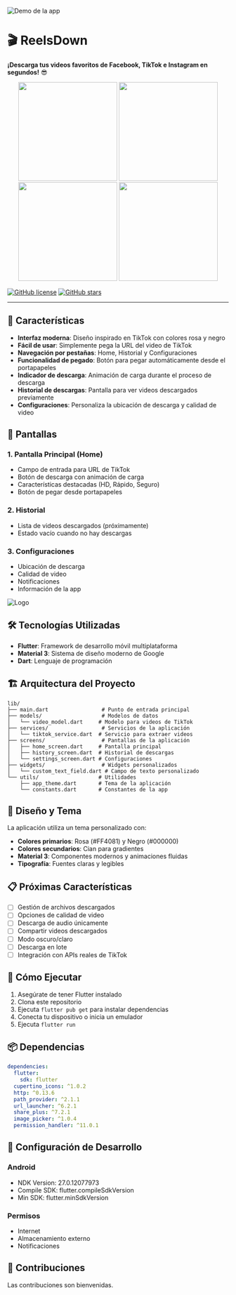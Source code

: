 ![Demo de la app](diseño/background.gif)


# 🎬 ReelsDown

**¡Descarga tus videos favoritos de Facebook, TikTok e Instagram en segundos!** 😎

<p align="center">
  <img src="./diseño/1.png" width="225" />
  <img src="./diseño/2.png" width="225" />
  <img src="./diseño/3.png" width="225" />
  <img src="./diseño/7.png" width="225" />
</p>

[![GitHub license](https://img.shields.io/badge/license-MIT-green)](LICENSE)
[![GitHub stars](https://img.shields.io/github/stars/tu_usuario/VidGrab?style=social)](https://github.com/tu_usuario/VidGrab/stargazers)

---

## 🚀 Características

- **Interfaz moderna**: Diseño inspirado en TikTok con colores rosa y negro
- **Fácil de usar**: Simplemente pega la URL del video de TikTok
- **Navegación por pestañas**: Home, Historial y Configuraciones
- **Funcionalidad de pegado**: Botón para pegar automáticamente desde el portapapeles
- **Indicador de descarga**: Animación de carga durante el proceso de descarga
- **Historial de descargas**: Pantalla para ver videos descargados previamente
- **Configuraciones**: Personaliza la ubicación de descarga y calidad de video

## 📱 Pantallas

### 1. Pantalla Principal (Home)
- Campo de entrada para URL de TikTok
- Botón de descarga con animación de carga
- Características destacadas (HD, Rápido, Seguro)
- Botón de pegar desde portapapeles

### 2. Historial
- Lista de videos descargados (próximamente)
- Estado vacío cuando no hay descargas

### 3. Configuraciones
- Ubicación de descarga
- Calidad de video
- Notificaciones
- Información de la app

![Logo](./assets/logo.png)



## 🛠️ Tecnologías Utilizadas

- **Flutter**: Framework de desarrollo móvil multiplataforma
- **Material 3**: Sistema de diseño moderno de Google
- **Dart**: Lenguaje de programación

## 🏗️ Arquitectura del Proyecto

```
lib/
├── main.dart                 # Punto de entrada principal
├── models/                   # Modelos de datos
│   └── video_model.dart     # Modelo para videos de TikTok
├── services/                 # Servicios de la aplicación
│   └── tiktok_service.dart  # Servicio para extraer videos
├── screens/                  # Pantallas de la aplicación
│   ├── home_screen.dart     # Pantalla principal
│   ├── history_screen.dart  # Historial de descargas
│   └── settings_screen.dart # Configuraciones
├── widgets/                  # Widgets personalizados
│   └── custom_text_field.dart # Campo de texto personalizado
└── utils/                   # Utilidades
    ├── app_theme.dart       # Tema de la aplicación
    └── constants.dart       # Constantes de la app
```

## 🎨 Diseño y Tema

La aplicación utiliza un tema personalizado con:

- **Colores primarios**: Rosa (#FF4081) y Negro (#000000)
- **Colores secundarios**: Cian para gradientes
- **Material 3**: Componentes modernos y animaciones fluidas
- **Tipografía**: Fuentes claras y legibles

## 📋 Próximas Características

- [ ] Gestión de archivos descargados
- [ ] Opciones de calidad de video
- [ ] Descarga de audio únicamente
- [ ] Compartir videos descargados
- [ ] Modo oscuro/claro
- [ ] Descarga en lote
- [ ] Integración con APIs reales de TikTok

## 🚦 Cómo Ejecutar

1. Asegúrate de tener Flutter instalado
2. Clona este repositorio
3. Ejecuta `flutter pub get` para instalar dependencias
4. Conecta tu dispositivo o inicia un emulador
5. Ejecuta `flutter run`

## 📦 Dependencias

```yaml
dependencies:
  flutter:
    sdk: flutter
  cupertino_icons: ^1.0.2
  http: ^0.13.6
  path_provider: ^2.1.1
  url_launcher: ^6.2.1
  share_plus: ^7.2.1
  image_picker: ^1.0.4
  permission_handler: ^11.0.1
```

## 🔧 Configuración de Desarrollo

### Android
- NDK Version: 27.0.12077973
- Compile SDK: flutter.compileSdkVersion
- Min SDK: flutter.minSdkVersion

### Permisos
- Internet
- Almacenamiento externo
- Notificaciones

## 🤝 Contribuciones

Las contribuciones son bienvenidas.



